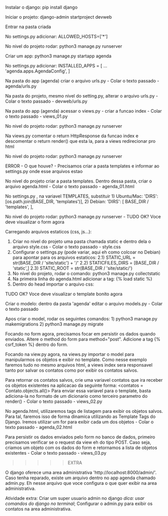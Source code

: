 Instalar o django: pip install django


Iniciar o projeto: django-admin startproject devweb


Entrar na pasta criada


No settings.py adicionar: ALLOWED_HOSTS=['*']


No nivel do projeto rodar: python3 manage.py runserver


Criar um app: python3 manage.py startapp agenda


No settings.py adicionar: INSTALLED_APPS = [ ... 'agenda.apps.AgendaConfig', ]


Na pasta do app (agenda) criar o arquivo urls.py  -  Colar o texto passado  -   agenda/urls.py


Na pasta do projeto, mesmo nivel do setting.py, alterar o arquivo urls.py  -  Colar o texto passado  -  devweb/urls.py


Na pasta do app (agenda) acessar o views.py  -  criar a funcao index  -  Colar o texto passado  -  views_01.py


No nivel do projeto rodar: python3 manage.py runserver


Na views.py comentar o return HttpResponse da funcao index e descomentar o return render() que esta la, para a views redirecionar pro html


No nivel do projeto rodar: python3 manage.py runserver


ERROR - O que houve? - Precisamos criar a pasta templates e informar ao settings.py onde esse arquivos estao


No nivel do projeto criar a pasta templates. Dentro dessa pasta, criar o arquivo agenda.html - Colar o texto passado  -  agenda_01.html


No settings.py , na variavel TEMPLATES, substituir 1) Ubuntu/Mac: 'DIRS': [os.path.join(BASE_DIR, 'templates')],		2) Debian: 'DIRS': [ BASE_DIR / 'templates', ],


No nivel do projeto rodar: python3 manage.py runserver  -  TUDO OK? Voce deve visualizar o form agora


Carregando arquivos estaticos (css, js...): 


1) Criar no nivel do projeto uma pasta chamada static e dentro dela o arquivo style.css  -  Colar o texto passado  -  style.css
2) Configurar o settings.py (pode variar, aqui eh como colcoar no Debian) para apontar para os arquivos estaticos: 2.1) STATIC_URL = str(BASE_DIR / 'site/static') + '/'		2.2) STATICFILES_DIRS = [BASE_DIR / 'static',]		2.3) STATIC_ROOT = str(BASE_DIR / 'site/static/')
3) No nivel do projeto, rodar o comando: python3 manage.py collectstatic
4) Na primeira linha do agenda.html adicionar a tag: {% load static %}
5) Dentro do head importar o arquivo css: <link rel="stylesheet" href="{% static 'style.css' %}">


TUDO OK? Voce deve visualizar o template bonito agora


Criar o modelo: dentro da pasta 'agenda' editar o arquivo models.py  -  Colar o texto passado


Apos criar o model, rodar os seguintes comandos: 1) python3 manage.py makemigrations		2) python3 manage.py migrate


Focando no form agora, precisamos focar em persistir os dados quando enviados. Altere o method do form para method="post". Adicione a tag {% csrf_token %} dentro do form.


Focando na view.py agora, na views.py importar o model para manipularmos os objetos e exibir no template. Como nesse exemplo faremos tudo no mesmo arquivos html, a views index sera responsavel tanto por salvar os contatos como por exibir os contatos salvos.


Para retornar os contatos salvos, crie uma variavel contatos que ira receber os objetos existentes na aplicacao da seguinte forma: <contatos = Contato.objects.all()> Para enviar essa variavel para o template, basta adiciona-la no formato de um dicionario como terceiro parametro do render()  -  Colar o texto passado  -  views_02.py


No agenda.html, utilizaremos tags de listagem para exibir os objetos salvos. Para tal, faremos isso de forma dinamica utilizando as Template Tags do Django. Iremos utilizar um for para exibir cada um dos objetos  -  Colar o texto passado  -  agenda_02.html


Para persistir os dados enviados pelo form no banco de dados, primeiro precisamos verificar se o request da view eh do tipo POST. Caso seja, criamos um objeto com os dados do form e retornamos a lista de objetos existentes  -  Colar o texto passado  -  views_03.py


>>>>> EXTRA 


O django oferece uma area administrativa 'http://localhost:8000/admin/'. Caso tenha reparado, existe um arquivo dentro no app agenda chamado admin.py. Eh nesse arquivo que voce configura o que quer exibir na area administrativa.


Atividade extra: Criar um super usuario admin no django *dica: usar comandos do django no terminal*; Configurar o admin.py para exibir os contatos na area administrativa.